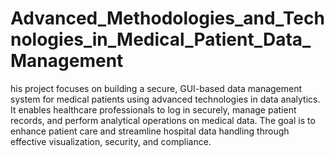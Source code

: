 # Advanced_Methodologies_and_Technologies_in_Medical_Patient_Data_Management
his project focuses on building a secure, GUI-based data management system for medical patients using advanced technologies in data analytics. It enables healthcare professionals to log in securely, manage patient records, and perform analytical operations on medical data. The goal is to enhance patient care and streamline hospital data handling through effective visualization, security, and compliance.
